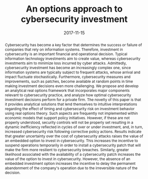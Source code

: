 ---
title: "An options approach to cybersecurity investment"
abstract: "Cybersecurity has become a key factor that determines the success or failure of companies that rely on information systems. Therefore, investment in cybersecurity is an important financial and operational decision. Typical information technology investments aim to create value, whereas cybersecurity investments aim to minimize loss incurred by cyber attacks. Admittedly, cybersecurity investment has become an increasingly complex one, since information systems are typically subject to frequent attacks, whose arrival and impact fluctuate stochastically. Furthermore, cybersecurity measures and improvements, such as patches, become available at random points in time making investment decisions even more challenging. We propose and develop an analytical real options framework that incorporates major components relevant to cybersecurity practice, and analyze how optimal cybersecurity investment decisions perform for a private firm. The novelty of this paper is that it provides analytical solutions that lend themselves to intuitive interpretations regarding the effect of timing and cybersecurity risk on investment behavior using real options theory. Such aspects are frequently not implemented within economic models that support policy initiatives. However, if these are not properly understood, security controls will not be properly set resulting in a dynamic inefficiency reflected in cycles of over or under investment, and, in turn, increased cybersecurity risk following corrective policy actions. Results indicate that greater uncertainty over the cost of cybersecurity attacks raises the value of an embedded option to invest in cybersecurity. This increases the incentive to suspend operations temporarily in order to install a cybersecurity patch that will make the firm more resilient to cybersecurity breaches. Similarly, greater likelihood associated with the availability of a cybersecurity patch increases the value of the option to invest in cybersecurity. However, the absence of an embedded investment option increases the incentive to delay the permanent abandonment of the company's operation due to the irreversible nature of the decision."
collection: publications
permalink: /publication/chronopoulos2017options
date: 2017-11-15
venue: 'IEEE Access'
paperurl: '/files/pdf/papers/chronopoulos2017options.pdf'
link: 'https://ieeexplore.ieee.org/document/8110826'
citation: 'Michail Chronopoulos, Emmanouil Panaousis, Jens Grossklags (2017). 
	&quot;An options approach to cybersecurity investment.&quot; 
	<i>IEEE Access</i>, 16(4), 12175-12186. <br>
	<span style="color:#2979ab;">(JCR 2017: 3.557, CiteScore: 2.4)</span>'
---